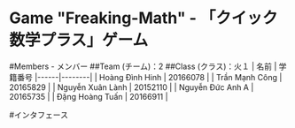 # Game "Freaking-Math" - 「クイック数学プラス」ゲーム

#Members - メンバー
##Team (チーム)：2
##Class (クラス)：火１
| 名前 | 学籍番号 
|------|--------|
| Hoàng Đình Hinh | 20166078 |
| Trần Mạnh Công | 20165829 |
| Nguyễn Xuân Lành | 20152110 |
| Nguyễn Đức Anh A | 20165735 |
| Đặng Hoàng Tuấn | 20166911 |

#インタフェース
